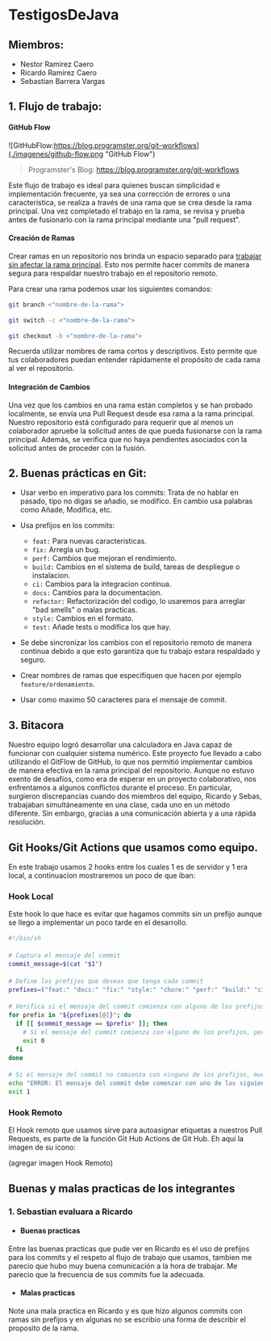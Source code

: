 # TestigosDeJava

## Miembros:

- Nestor Ramirez Caero
- Ricardo Ramirez Caero
- Sebastian Barrera Vargas

## 1. Flujo de trabajo:

#### GitHub Flow

![GitHubFlow:https://blog.programster.org/git-workflows](./imagenes/github-flow.png "GitHub Flow")

> Programster's Blog: https://blog.programster.org/git-workflows

Este flujo de trabajo es ideal para quienes buscan simplicidad e implementación frecuente, ya sea una corrección de errores o una característica, se realiza a través de una rama que se crea desde la rama principal. Una vez completado el trabajo en la rama, se revisa y prueba antes de fusionarlo con la rama principal mediante una "pull request".

#### Creación de Ramas

Crear ramas en un repositorio nos brinda un espacio separado para <u>trabajar sin afectar la rama principal</u>. Esto nos permite hacer commits de manera segura para respaldar nuestro trabajo en el repositorio remoto.

Para crear una rama podemos usar los siguientes comandos:

```bash
git branch <"nombre-de-la-rama">
```

```bash
git switch -c <"nombre-de-la-rama">
```

```bash
git checkout -b <"nombre-de-la-rama">
```

Recuerda utilizar nombres de rama cortos y descriptivos. Esto permite que tus colaboradores puedan entender rápidamente el propósito de cada rama al ver el repositorio.

#### Integración de Cambios
Una vez que los cambios en una rama están completos y se han probado localmente, se envía una Pull Request desde esa rama a la rama principal. Nuestro repositorio está configurado para requerir que al menos un colaborador apruebe la solicitud antes de que pueda fusionarse con la rama principal. Además, se verifica que no haya pendientes asociados con la solicitud antes de proceder con la fusión.

##  2. Buenas prácticas en Git:

* Usar verbo en imperativo para los commits: Trata de no hablar en pasado, tipo no digas se añadio, se modifico. En cambio usa palabras como Añade, Modifica, etc.
* Usa prefijos en los commits: 

    * `feat:` Para nuevas caracteristicas.
    * `fix:` Arregla un bug.
    * `perf:` Cambios que mejoran el rendimiento.
    * `build:` Cambios en el sistema de build, tareas de despliegue o instalacion.
    * `ci:` Cambios para la integracion continua.
    * `docs:` Cambios para la documentacion.
    * `refactor:` Refactorización del codigo, lo usaremos para arreglar "bad smells" o malas practicas.
    * `style:` Cambios en el formato.
    * `test:` Añade tests o modifica los que hay.
*  Se debe sincronizar los cambios con el repositorio remoto de manera continua debido a que esto garantiza que tu trabajo estara respaldado y seguro. 
* Crear nombres de ramas que especifiquen que hacen por ejemplo `feature/ordenamiento`.
* Usar como maximo 50 caracteres para el mensaje de commit.

## 3. Bitacora

Nuestro equipo logró desarrollar una calculadora en Java capaz de funcionar con cualquier sistema numérico. Este proyecto fue llevado a cabo utilizando el GitFlow de GitHub, lo que nos permitió implementar cambios de manera efectiva en la rama principal del repositorio. Aunque no estuvo exento de desafíos, como era de esperar en un proyecto colaborativo, nos enfrentamos a algunos conflictos durante el proceso. En particular, surgieron discrepancias cuando dos miembros del equipo, Ricardo y Sebas, trabajaban simultáneamente en una clase, cada uno en un método diferente. Sin embargo, gracias a una comunicación abierta y a una rápida resolución.

## Git Hooks/Git Actions que usamos como equipo.
En este trabajo usamos 2 hooks entre los cuales 1 es de servidor y 1 era local, a continuacion mostraremos un poco de que iban:

### Hook Local

Este hook lo que hace es evitar que hagamos commits sin un prefijo aunque se llego a implementar un poco tarde en el desarrollo.

```bash
#!/bin/sh

# Captura el mensaje del commit
commit_message=$(cat "$1")

# Define los prefijos que deseas que tenga cada commit
prefixes=("feat:" "docs:" "fix:" "style:" "chore:" "perf:" "build:" "ci:" "refactor:" "test:")

# Verifica si el mensaje del commit comienza con alguno de los prefijos
for prefix in "${prefixes[@]}"; do
  if [[ $commit_message == $prefix* ]]; then
    # Si el mensaje del commit comienza con alguno de los prefijos, permite que el commit continúe
    exit 0
  fi
done

# Si el mensaje del commit no comienza con ninguno de los prefijos, muestra un error y evita que se realice el commit
echo "ERROR: El mensaje del commit debe comenzar con uno de los siguientes prefijos: ${prefixes[*]}"
exit 1
```

### Hook Remoto

El Hook remoto que usamos sirve para autoasignar etiquetas a nuestros Pull Requests, es parte de la función Git Hub Actions de Git Hub. Eh aqui la imagen de su icono:

(agregar imagen Hook Remoto)

## Buenas y malas practicas de los integrantes

### 1. Sebastian evaluara a Ricardo

* #### Buenas practicas

Entre las buenas practicas que pude ver en Ricardo es el uso de prefijos para los commits y el respeto al flujo de trabajo que usamos, tambien me parecio que hubo muy buena comunicación a la hora de trabajar. Me parecio que la frecuencia de sus commits fue la adecuada.

* #### Malas practicas

Note una mala practica en Ricardo y es que hizo algunos commits con ramas sin prefijos y en algunas no se escribio una forma de describir el proposito de la rama.